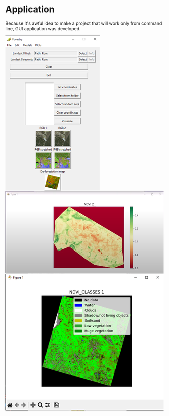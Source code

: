 # Application

Because it's awful idea to make a project that will work only from command line, GUI application was developed.

<img src="doc/main-window.png" alt="" width="300">

<img src="doc/ndvi-visualization.png" alt="" width="600">

<img src="doc/ndvi-classes-visualization.png" alt="" width="600">
